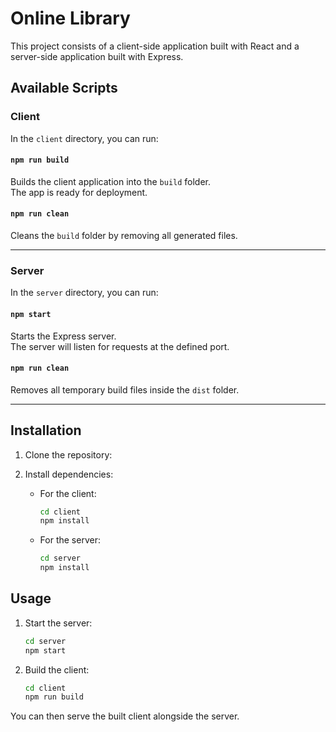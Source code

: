 # Online Library

This project consists of a client-side application built with React and a server-side application built with Express.

## Available Scripts

### Client

In the `client` directory, you can run:

#### `npm run build`

Builds the client application into the `build` folder.\
The app is ready for deployment.

#### `npm run clean`

Cleans the `build` folder by removing all generated files.

---

### Server

In the `server` directory, you can run:

#### `npm start`

Starts the Express server.\
The server will listen for requests at the defined port.

#### `npm run clean`

Removes all temporary build files inside the `dist` folder.

---

## Installation

1. Clone the repository:
2. Install dependencies:

    - For the client:
      ```bash
      cd client
      npm install
      ```

    - For the server:
      ```bash
      cd server
      npm install
      ```

## Usage

1. Start the server:
   ```bash
   cd server
   npm start
   ```

2. Build the client:
   ```bash
   cd client
   npm run build
   ```

You can then serve the built client alongside the server.
